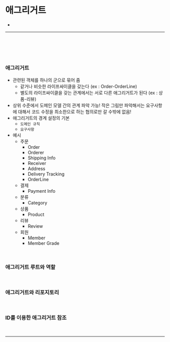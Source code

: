 # 애그리거트
> 
* 

<hr>
<br>

## 
#### 

<br>

### 애그리거트
* 관련된 객체를 하나의 군으로 묶어 줌
  * 같거나 비슷한 라이프싸이클을 갖는다 (ex : Order-OrderLine)
  * 별도의 라이프싸이클을 갖는 관계에서는 서로 다른 애그리거트가 된다 (ex : 상품-리뷰)
* 상위 수준에서 도메인 모델 간의 관계 파악 가능! 작은 그림만 파악해서는 요구사항에 대해서 코드 수정을 최소한으로 하는 협의로만 갈 수밖에 없음!
* 애그리거트의 경계 설정의 기본
  * `도메인 규칙`
  * `요구사항`
* 예시
  * 주문
    * Order
    * Orderer
    * Shipping Info
    * Receiver
    * Address
    * Delivery Tracking 
    * OrderLine 
  * 결제
    * Payment Info
  * 분류
    * Category
  * 상품
    * Product
  * 리뷰
    * Review
  * 회원
    * Member
    * Member Grade

<br>

### 애그리거트 루트와 역할

<br>

### 애그리거트와 리포지토리

<br>

### ID를 이용한 애그리거트 참조

<br>
<hr>
<br>
